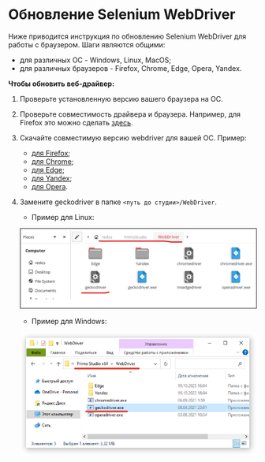 # Обновление Selenium WebDriver 

Ниже приводится инструкция по обновлению Selenium WebDriver для работы с браузером. Шаги являются общими:
* для различных ОС - Windows, Linux, MacOS;
* для различных браузеров - Firefox, Chrome, Edge, Opera, Yandex.

**Чтобы обновить веб-драйвер:**

1. Проверьте установленную версию вашего браузера на ОС.
2. Проверьте совместимость драйвера и браузера. Например, для Firefox это можно сделать [здесь](https://firefox-source-docs.mozilla.org/testing/geckodriver/Support.html).
3. Скачайте совместимую версию webdriver для вашей ОС. Пример:
   * [для Firefox](https://github.com/mozilla/geckodriver/releases);
   * [для Chrome](https://chromedriver.chromium.org/downloads);
   * [для Edge](https://developer.microsoft.com/ru-ru/microsoft-edge/tools/webdriver/);
   * [для Yandex](https://github.com/yandex/YandexDriver);
   * [для Opera](https://github.com/operasoftware/operachromiumdriver).

4. Замените geckodriver в папке `<путь до студии>/WebDriver`.

   * Пример для Linux:

   ![](../../.gitbook/assets/update-webdriver-linux.png)

   * Пример для Windows:

   ![](../../.gitbook/assets/update-webdriver-windows.png)
 
